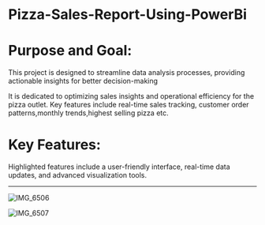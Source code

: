 # Pizza-Sales-Report-Using-PowerBi 

# Purpose and Goal:
This project is designed to streamline data analysis processes,
providing actionable insights for better decision-making

It is dedicated to optimizing sales insights and operational efficiency for the pizza outlet.
Key features include real-time sales tracking, customer order patterns,monthly trends,highest selling pizza etc.

# Key Features:
Highlighted features include a user-friendly interface, real-time data updates, 
and advanced visualization tools.

--------------------------------------------------------------------------------------------------------------------------------------------------------
![IMG_6506](https://github.com/Mufaddalbadani/Sales-Report-Using-PowerBi/assets/62328487/efb6f4e8-fc89-4b34-a54f-345b46167ce7)



![IMG_6507](https://github.com/Mufaddalbadani/Sales-Report-Using-PowerBi/assets/62328487/a434df2d-665a-40ba-a8fe-5882c2f71c14)

    